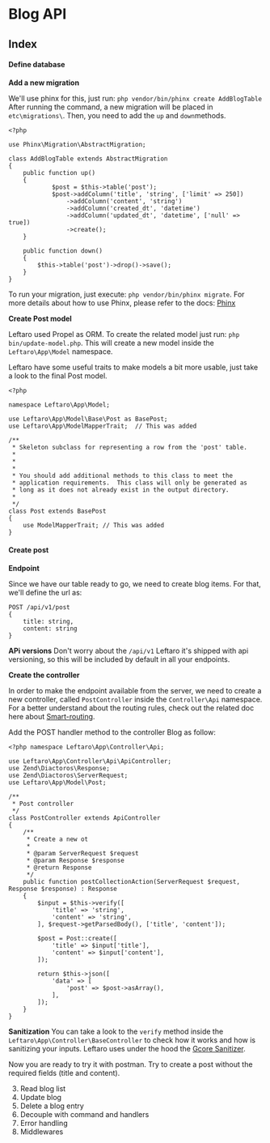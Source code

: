 Blog API
=============================

Index
--------------

#### Define database

**Add a new migration**

We'll use phinx for this, just run: `php vendor/bin/phinx create AddBlogTable`
After running the command, a new migration will be placed in `etc\migrations\`.
Then, you need to add the `up` and `down`methods.


    <?php
    
    use Phinx\Migration\AbstractMigration;
    
    class AddBlogTable extends AbstractMigration
    {
        public function up()
        {
                $post = $this->table('post');
                $post->addColumn('title', 'string', ['limit' => 250])
                    ->addColumn('content', 'string')
                    ->addColumn('created_dt', 'datetime')
                    ->addColumn('updated_dt', 'datetime', ['null' => true])
                    ->create();
        }
    
        public function down()
        {
            $this->table('post')->drop()->save();
        }
    }
    


To run your migration, just execute: `php vendor/bin/phinx migrate`.
For more details about how to use Phinx, please refer to the docs: [Phinx](http://docs.phinx.org/en/latest/migrations.html "Phinx")

**Create Post model**

Leftaro used Propel as ORM. To create the related model just run:
`php bin/update-model.php`. This will create a new model inside the `Leftaro\App\Model` namespace.

Leftaro have some useful traits to make models a bit more usable, just take a look to the final Post model.



    <?php
    
    namespace Leftaro\App\Model;
    
    use Leftaro\App\Model\Base\Post as BasePost;
    use Leftaro\App\ModelMapperTrait;  // This was added
    
    /**
     * Skeleton subclass for representing a row from the 'post' table.
     *
     *
     *
     * You should add additional methods to this class to meet the
     * application requirements.  This class will only be generated as
     * long as it does not already exist in the output directory.
     *
     */
    class Post extends BasePost
    {
    	use ModelMapperTrait; // This was added
    }


#### Create post

**Endpoint**

Since we have our table ready to go, we need to create blog items. For that, we'll define the url as: 

    POST /api/v1/post
    {
        title: string,
        content: string
    }

**APi versions**
Don't worry about the `/api/v1` Leftaro it's shipped with api versioning, so this will be included by default in all your endpoints.

**Create the controller**

In order to make the endpoint available from the server, we need to create a new controller, called `PostController` inside the `Controller\Api` namespace. 
For a better understand about the routing rules, check out the related doc here about [Smart-routing](https://github.com/gustavonecore/lautaro/blob/master/smart-routing.md "Smart-routing").

Add the POST handler method to the controller Blog as follow:



    <?php namespace Leftaro\App\Controller\Api;
    
    use Leftaro\App\Controller\Api\ApiController;
    use Zend\Diactoros\Response;
    use Zend\Diactoros\ServerRequest;
    use Leftaro\App\Model\Post;
	
    /**
     * Post controller
     */
    class PostController extends ApiController
    {
    	/**
    	 * Create a new ot
    	 *
    	 * @param ServerRequest $request
    	 * @param Response $response
    	 * @return Response
    	 */
    	public function postCollectionAction(ServerRequest $request, Response $response) : Response
    	{
    		$input = $this->verify([
    			'title' => 'string',
    			'content' => 'string',
    		], $request->getParsedBody(), ['title', 'content']);
    
    		$post = Post::create([
    			'title' => $input['title'],
    			'content' => $input['content'],
    		]);
    
    		return $this->json([
    			'data' => [
    				'post' => $post->asArray(),
    			],
    		]);
    	}
    }

**Sanitization**
You can take a look to the `verify` method inside the `Leftaro\App\Controller\BaseController` to check how it works and how is sanitizing your inputs. Leftaro uses under the hood the [Gcore Sanitizer](https://github.com/gustavonecore/sanitizer "Gcore Sanitizer").

Now you are ready to try it with postman. Try to create a post without the required fields (title and content).



3. Read blog list
4. Update blog
5. Delete a blog entry
6. Decouple with command and handlers
7. Error handling
9. Middlewares



